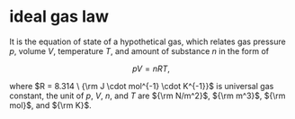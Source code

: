 # ideal gas law
It is the equation of state of a hypothetical gas, which relates gas pressure $p$, volume $V$, temperature $T$, and amount of substance $n$ in the form of

$$
pV = nRT,
$$

where $R = 8.314 \ {\rm J \cdot mol^{-1} \cdot K^{-1}}$ is universal gas constant, the unit of $p$, $V$, $n$, and $T$ are ${\rm N/m^2}$, ${\rm m^3}$, ${\rm mol}$, and ${\rm K}$.
